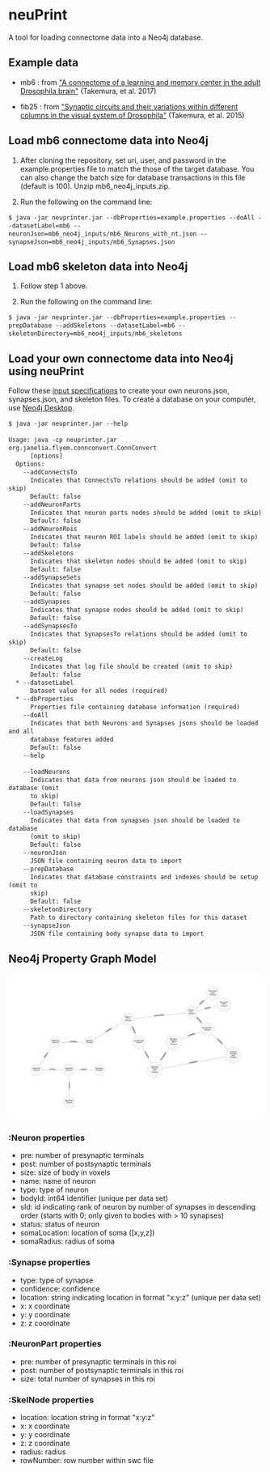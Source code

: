 # neuPrint
A tool for loading connectome data into a Neo4j database. 

## Example data

* mb6 : from ["A connectome of a learning and memory center in the adult Drosophila brain"](https://elifesciences.org/articles/26975) (Takemura, et al. 2017)

* fib25 : from ["Synaptic circuits and their variations within different columns in the visual system of Drosophila"](https://www.pnas.org/content/112/44/13711) (Takemura, et al. 2015)

## Load mb6 connectome data into Neo4j

1. After cloning the repository, set uri, user, and password in the example.properties file to match the those of the target database. You can also change the batch size for database transactions in this file (default is 100). Unzip mb6_neo4j_inputs.zip.  

2. Run the following on the command line:
```console
$ java -jar neuprinter.jar --dbProperties=example.properties --doAll --datasetLabel=mb6 --neuronJson=mb6_neo4j_inputs/mb6_Neurons_with_nt.json --synapseJson=mb6_neo4j_inputs/mb6_Synapses.json
```

## Load mb6 skeleton data into Neo4j

1. Follow step 1 above. 

2. Run the following on the command line:
```console
$ java -jar neuprinter.jar --dbProperties=example.properties --prepDatabase --addSkeletons --datasetLabel=mb6 --skeletonDirectory=mb6_neo4j_inputs/mb6_skeletons
```
## Load your own connectome data into Neo4j using neuPrint

Follow these [input specifications](jsonspecs.md) to create your own neurons.json, synapses.json, and skeleton files. To create a database on your computer, use [Neo4j Desktop](https://neo4j.com/download/?ref=product).

```console
$ java -jar neuprinter.jar --help

Usage: java -cp neuprinter.jar org.janelia.flyem.connconvert.ConnConvert
      [options]
  Options:
    --addConnectsTo
      Indicates that ConnectsTo relations should be added (omit to skip)
      Default: false
    --addNeuronParts
      Indicates that neuron parts nodes should be added (omit to skip)
      Default: false
    --addNeuronRois
      Indicates that neuron ROI labels should be added (omit to skip)
      Default: false
    --addSkeletons
      Indicates that skeleton nodes should be added (omit to skip)
      Default: false
    --addSynapseSets
      Indicates that synapse set nodes should be added (omit to skip)
      Default: false
    --addSynapses
      Indicates that synapse nodes should be added (omit to skip)
      Default: false
    --addSynapsesTo
      Indicates that SynapsesTo relations should be added (omit to skip)
      Default: false
    --createLog
      Indicates that log file should be created (omit to skip)
      Default: false
  * --datasetLabel
      Dataset value for all nodes (required)
  * --dbProperties
      Properties file containing database information (required)
    --doAll
      Indicates that both Neurons and Synapses jsons should be loaded and all
      database features added
      Default: false
    --help

    --loadNeurons
      Indicates that data from neurons json should be loaded to database (omit
      to skip)
      Default: false
    --loadSynapses
      Indicates that data from synapses json should be loaded to database
      (omit to skip)
      Default: false
    --neuronJson
      JSON file containing neuron data to import
    --prepDatabase
      Indicates that database constraints and indexes should be setup (omit to
      skip)
      Default: false
    --skeletonDirectory
      Path to directory containing skeleton files for this dataset
    --synapseJson
      JSON file containing body synapse data to import
```

## Neo4j Property Graph Model

![Property Graph Model](PGMv3.png)

### :Neuron properties
* pre: number of presynaptic terminals
* post: number of postsynaptic terminals
* size: size of body in voxels
* name: name of neuron
* type: type of neuron
* bodyId: int64 identifier (unique per data set)
* sId: id indicating rank of neuron by number of synapses in descending order (starts with 0; only given to bodies with > 10 synapses)
* status: status of neuron
* somaLocation: location of soma ([x,y,z])
* somaRadius: radius of soma

### :Synapse properties
* type: type of synapse
* confidence: confidence
* location: string indicating location in format "x:y:z" (unique per data set)
* x: x coordinate 
* y: y coordinate
* z: z coordinate

### :NeuronPart properties
* pre: number of presynaptic terminals in this roi
* post: number of postsynaptic terminals in this roi
* size: total number of synapses in this roi

### :SkelNode properties
* location: location string in format "x:y:z"
* x: x coordinate 
* y: y coordinate
* z: z coordinate
* radius: radius
* rowNumber: row number within swc file

